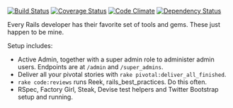 [![Build Status](https://travis-ci.org/tansengming/rails-base.png?branch=develop)](https://travis-ci.org/tansengming/rails-base)
[![Coverage Status](https://coveralls.io/repos/tansengming/rails-base/badge.png?branch=develop)](https://coveralls.io/r/tansengming/rails-base?branch=develop)
[![Code Climate](https://codeclimate.com/github/tansengming/rails-base.png)](https://codeclimate.com/github/tansengming/rails-base)
[![Dependency Status](https://gemnasium.com/tansengming/rails-base.png)](https://gemnasium.com/tansengming/rails-base)

Every Rails developer has their favorite set of tools and gems. These just happen to be mine.

Setup includes:

- Active Admin, together with a super admin role to administer admin users. Endpoints are at  `/admin` and `/super_admins`.
- Deliver all your pivotal stories with `rake pivotal:deliver_all_finished`.
- `rake code:reviews` runs Reek, rails_best_practices. Do this often.
- RSpec, Factory Girl, Steak, Devise test helpers and Twitter Bootstrap setup and running.
